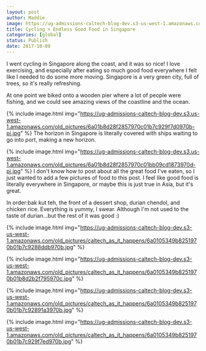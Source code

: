 ```yaml
---
layout: post
author: Maddie
image: https://ug-admissions-caltech-blog-dev.s3-us-west-1.amazonaws.com/old_pictures/caltech_as_it_happens/6a0105349b8251970b01b8d2b46202970c.jpg
title: Cycling + Endless Good Food in Singapore
categories: [global]
status: Publish
date: 2017-10-09
---
```


I went cycling in Singapore along the coast, and it was so nice! I love exercising, and especially after eating so much good food everywhere I felt like I needed to do some more moving. Singapore is a very green city, full of trees, so it's really refreshing.

At one point we biked onto a wooden pier where a lot of people were fishing, and we could see amazing views of the coastline and the ocean.


{% include image.html img="https://ug-admissions-caltech-blog-dev.s3.us-west-1.amazonaws.com/old_pictures/6a01b8d28f2857970c01b7c929f7d0970b-pi.jpg" %}
The horizon in Singapore is literally covered with ships waiting to go into port, making a new horizon.


{% include image.html img="https://ug-admissions-caltech-blog-dev.s3.us-west-1.amazonaws.com/old_pictures/6a01b8d28f2857970c01bb09cd1873970d-pi.jpg" %}
I don't know how to post about all the great food I've eaten, so I just wanted to add a few pictures of food to this post. I feel like good food is literally everywhere in Singapore, or maybe this is just true in Asia, but it's great.

In order:bak kut teh, the front of a dessert shop, durian chendol, and chicken rice. Everything is yummy, I swear. Although I'm not used to the taste of durian...but the rest of it was good :)


{% include image.html img="https://ug-admissions-caltech-blog-dev.s3-us-west-1.amazonaws.com/old_pictures/caltech_as_it_happens/6a0105349b8251970b01b7c9288ddb970b.jpg" %}


{% include image.html img="https://ug-admissions-caltech-blog-dev.s3-us-west-1.amazonaws.com/old_pictures/caltech_as_it_happens/6a0105349b8251970b01b8d2b2f795970c.jpg" %}

{% include image.html img="https://ug-admissions-caltech-blog-dev.s3-us-west-1.amazonaws.com/old_pictures/caltech_as_it_happens/6a0105349b8251970b01b7c92891a3970b.jpg" %}

{% include image.html img="https://ug-admissions-caltech-blog-dev.s3-us-west-1.amazonaws.com/old_pictures/caltech_as_it_happens/6a0105349b8251970b01b7c929f7ed970b.jpg" %}
